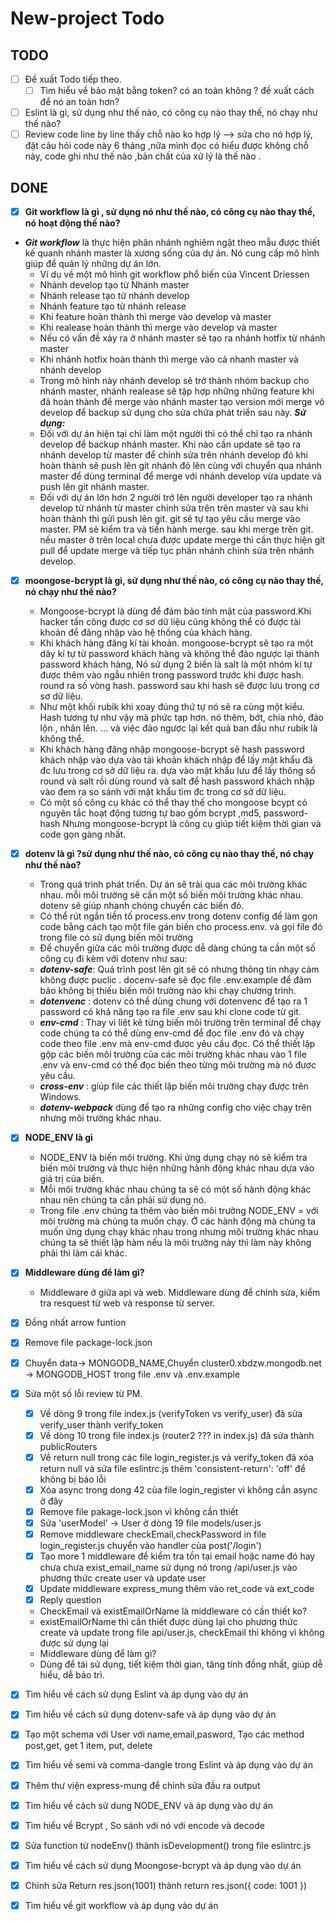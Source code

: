 # New-project Todo
## TODO
- [ ] Đề xuất Todo tiếp theo. 
  - [ ] Tìm hiểu về bảo mật bằng token? có an toàn không ? đề xuất cách để nó an toàn hơn?  
- [ ] Eslint là gì, sử dụng như thế nào, có công cụ nào thay thế, nó chạy như thế nào?
- [ ] Review code line by line thấy chỗ nào ko hợp lý --> sửa cho nó hợp lý, đặt câu hỏi code này 6 tháng ,nữa mình đọc có hiểu được không chỗ này, code ghi như thế nào ,bản chất của xử lý là thế nào . 
## DONE
- [x] **Git workflow là gì , sử dụng nó như thế nào, có công cụ nào thay thế, nó hoạt động thế nào?**
 - ***Git workflow*** là thực hiện phân nhánh nghiêm ngặt theo mẫu được thiết kế quanh nhánh master là xương sống của dự án. Nó cung cấp mô hình giúp để quản lý những dự án lớn.
	- Ví dụ về một mô hình git workflow phổ biến của Vincent Driessen
	- Nhánh develop tạo từ Nhánh master
	- Nhánh release tạo từ nhánh develop 
	- Nhánh feature tạo từ nhánh release
	- Khi feature hoàn thành thì merge vào develop và master
	- Khi realease hoàn thành thì merge vào develop và master 
	- Nếu có vấn đề xảy ra ở nhánh master sẽ tạo ra nhánh hotfix từ nhánh master
	- Khi nhánh hotfix hoàn thành thì merge vào cả nhanh master và nhánh develop
	- Trong mô hình này nhánh develop sẽ trở thành nhóm backup cho nhánh master, nhánh realease sẽ tập hợp những những feature  khi đã hoàn thành để merge vào nhánh master tạo version mới merge vô develop để backup sử dụng cho sửa chữa phát triển sau này.
 ***Sử dụng:***
	 - Đối với dự án hiện tại chỉ làm một người  thì có thể chỉ tạo ra nhánh develop để backup nhánh master. Khi nào cần update sẽ tạo ra nhánh develop từ master để chỉnh sửa trên nhánh develop đó khi hoàn thành sẽ push lên git nhánh đó lên cùng với chuyển qua nhánh master để dùng terminal để merge với nhánh develop vừa update và push lên git nhánh master.
	- Đối với dự án lớn hơn 2 người trở lên người developer tạo ra nhánh develop từ  nhánh từ master chỉnh sửa trên trên master và sau khi hoàn thành thì gửi push lên git. git sẽ tự tạo yêu cầu merge vào master. PM sẽ kiểm tra và tiến hành merge. sau khi merge trên git. nếu master ở trên local chưa được update merge thì cần thực hiện git pull để update merge và tiếp tục phân nhánh chỉnh sửa trên nhánh develop. 
- [x] **moongose-bcrypt là gì, sử dụng như thế nào, có công cụ nào thay thế, nó chạy như thế nào?**
	- Mongoose-bcrypt là  dùng để đảm bảo tính mật của password.Khi hacker tấn công được cơ sơ dữ liệu cũng không thể có được tài khoản để đăng nhập vào hệ thống của khách hàng.
	- Khi khách hàng đăng kí tài khoản. mongoose-bcrypt sẽ tạo ra một dãy kí tự  từ password khách hàng và không thể đảo ngược lại thành password khách hàng, Nó sử dụng 2 biến là salt là một nhóm kí tự được thêm vào ngẫu nhiên trong password trước khi được hash. round ra số vòng hash. password sau khi hash sẽ được lưu trong cơ sơ dữ liệu.
	- Như một khối rubik khi xoay đúng thứ tự nó sẽ ra cùng một kiểu. Hash tương tự như vậy mà phức tạp hơn. nó thêm, bớt, chia nhỏ, đảo lộn , nhân lên. ... và việc đảo ngược lại kết quả ban đầu như rubik là không thể.
	- Khi khách hàng đăng nhập mongoose-bcrypt sẽ hash password khách nhập vào dựa vào tài khoản khách nhập để lấy mật khẩu đã đc lưu trong cơ sở dữ liệu ra. dựa vào mật khẩu lưu để lấy thông số round và salt rồi dùng round và salt để hash password khách nhập vào đem ra so sánh với mật khẩu tìm đc trong cơ sở dữ liệu.
	- Có một số công cụ khác có thể thay thế cho mongoose bcypt có nguyên tắc hoạt động tương tự bao gồm bcrypt ,md5, password-hash Nhưng mongoose-bcrypt là công cụ giúp tiết kiệm thời gian và code gọn gàng nhất.
- [x] **dotenv là gì ?sử dụng như thế nào, có công cụ nào thay thế, nó chạy như thế nào?**
	- Trong quá trình phát triển. Dự án sẽ trải qua các môi trường khác nhau. mỗi môi trường sẽ cần một số biến môi trường khác nhau. dotenv sẽ giúp nhanh chóng chuyển các biến đó.
	- Có thể rút ngắn tiền tố process.env trong dotenv config để làm gọn code bằng cách tạo một file gán biến cho process.env. và gọi file đó trong file có sử dụng biến môi trường
	-  Để chuyển giữa các môi trường được dễ dàng chúng ta cần một số công cụ đi kèm với dotenv như sau:
	- ***dotenv-safe***: Quá trình post lên git sẽ có nhưng thông tin nhạy cảm không được puclic . docenv-safe sẽ đọc file .env.example để đảm bảo không bị thiếu biến môi trường nào khi chạy chương trình.
	- ***dotenvenc*** : dotenv có thể dùng chung với dotenvenc để tạo ra 1 password có khả năng tạo ra file .env sau khi clone code từ git.  
	- ***env-cmd*** :  Thay vì liêt kê từng biến môi trường trên terminal để chạy code  chúng ta có thể dùng env-cmd để đọc file .env đó và chạy code theo file .env mà env-cmd được yêu cầu đọc. Có thể thiết lập gộp các biến môi trường của các môi trường khác nhau vào 1 file .env và env-cmd có thể đọc biến  theo từng môi trường mà nó được yêu cầu. 
	- ***cross-env*** : giúp file các thiết lập biến môi trường chạy được trên Windows.
	- ***dotenv-webpack*** dùng để tạo ra những config cho việc chạy trên nhưng môi trường khác nhau.
- [x] **NODE_ENV là gì**
	- NODE_ENV là biến môi trường. Khi ứng dụng chạy nó sẽ kiểm tra biến môi trường và thực hiện những hành động khác nhau dựa vào giá trị của biến.
	- Mỗi môi trường khác nhau chúng ta sẽ có một số hành động khác nhau nên chúng ta cần phải sử dụng nó.
	- Trong file .env chúng ta thêm vào biến môi trường NODE_ENV = với môi trường mà chúng ta muốn chạy. Ở các hành động mà chúng ta muốn ứng dụng chạy khác nhau trong nhưng môi trường khác nhau chúng ta sẽ thiết lập hàm nếu là môi trường này thì làm này không phải thì làm cái khác.
- [x] **Middleware dùng để làm gì?**
	- Middleware ở giữa api và web. Middleware dùng để chỉnh sửa, kiểm tra resquest từ web và response từ server.
- [x] Đồng nhất arrow funtion
- [x] Remove file package-lock.json
- [x] Chuyển data→ MONGODB_NAME,Chuyển cluster0.xbdzw.mongodb.net -> MONGODB_HOST trong file .env và .env.example
- [x] Sửa một số lỗi review từ PM. 
   - [x] Về dòng 9 trong file index.js (verifyToken vs verify_user) đã sửa verify_user thành verify_token
   - [x] Về dòng 10 trong file index.js (router2 ??? in index.js) đã sửa thành publicRouters
   - [x] Về return null trong các file login_register.js và verify_token đã xóa return null và sửa file eslintrc.js thêm 'consistent-return': 'off' để không bị báo lỗi
   - [x] Xóa async trong dong 42 của file login_register vì không cần async ở đây
   - [x] Remove file pakage-lock.json vì không cần thiết
   - [x] Sửa 'userModel' -> User ở dòng 19 file models/user.js
   - [x] Remove middleware checkEmail,checkPassword in file login_register.js chuyển vào handler của post('/login')   
   - [x] Tạo more 1 middleware để kiểm tra tồn tại email hoặc name đó hay chưa chưa exist_email_name sử dụng nó trong /api/user.js vào phương thức create user và update user
   - [x] Update middleware express_mung thêm vào ret_code và ext_code 
   - [x] Reply question     
 	- CheckEmail và existEmailOrName là middleware có cần thiết ko? 
  	- existEmailOrName thì cần thiết được dùng lại cho phương thức create và update trong file api/user.js, checkEmail thì không vì không được sử dụng lại
  	- Middleware dùng để làm gì? 
  	- Dùng để tái sử dụng, tiết kiệm thời gian, tăng tính đồng nhất, giúp dễ hiểu, dễ bảo trì.
- [x] Tìm hiểu về cách sử dụng Eslint và áp dụng vào dự án
- [x] Tìm hiểu về cách sử dụng dotenv-safe và áp dụng vào dự án
- [x] Tạo một schema với User với name,email,pasword, Tạo các method post,get, get 1 item, put, delete
- [x] Tìm hiểu về semi và comma-dangle trong Eslint và áp dụng vào dự án
- [x] Thêm thư viện express-mung để chỉnh sửa đầu ra output
- [x] Tìm hiểu về cách sử dung NODE_ENV và áp dụng vào dự án
- [x] Tìm hiểu về Bcrypt , So sánh với nó với encode và decode
- [x] Sửa function từ nodeEnv() thành isDevelopment() trong file eslintrc.js 
- [x] Tìm hiểu về cách sử dụng Moongose-bcrypt và áp dụng vào dự án
- [x] Chỉnh sửa Return res.json(1001) thành return res.json({ code: 1001 })
- [x] Tìm hiểu về git workflow và áp dụng vào dự án

